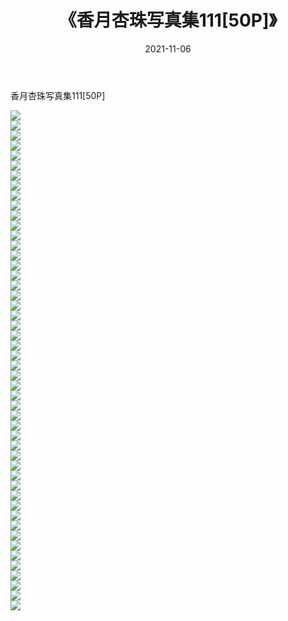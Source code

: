 ﻿---
layout: post
title:  《香月杏珠写真集111[50P]》
date:   2021-11-06
img: http://img.660000.xyz/Sharelink/性感/2021/香月杏珠写真集111[50P]/000.jpg
categories: [美女, 清纯, 唯美]
---

香月杏珠写真集111[50P]

  ![](http://img.660000.xyz/Sharelink/性感/2021/香月杏珠写真集111[50P]/001.jpg) <br> ![](http://img.660000.xyz/Sharelink/性感/2021/香月杏珠写真集111[50P]/002.jpg) <br> ![](http://img.660000.xyz/Sharelink/性感/2021/香月杏珠写真集111[50P]/003.jpg) <br> ![](http://img.660000.xyz/Sharelink/性感/2021/香月杏珠写真集111[50P]/004.jpg) <br> ![](http://img.660000.xyz/Sharelink/性感/2021/香月杏珠写真集111[50P]/005.jpg) <br> ![](http://img.660000.xyz/Sharelink/性感/2021/香月杏珠写真集111[50P]/006.jpg) <br> ![](http://img.660000.xyz/Sharelink/性感/2021/香月杏珠写真集111[50P]/007.jpg) <br> ![](http://img.660000.xyz/Sharelink/性感/2021/香月杏珠写真集111[50P]/008.jpg) <br> ![](http://img.660000.xyz/Sharelink/性感/2021/香月杏珠写真集111[50P]/009.jpg) <br> ![](http://img.660000.xyz/Sharelink/性感/2021/香月杏珠写真集111[50P]/010.jpg) <br> ![](http://img.660000.xyz/Sharelink/性感/2021/香月杏珠写真集111[50P]/011.jpg) <br> ![](http://img.660000.xyz/Sharelink/性感/2021/香月杏珠写真集111[50P]/012.jpg) <br> ![](http://img.660000.xyz/Sharelink/性感/2021/香月杏珠写真集111[50P]/013.jpg) <br> ![](http://img.660000.xyz/Sharelink/性感/2021/香月杏珠写真集111[50P]/014.jpg) <br> ![](http://img.660000.xyz/Sharelink/性感/2021/香月杏珠写真集111[50P]/015.jpg) <br> ![](http://img.660000.xyz/Sharelink/性感/2021/香月杏珠写真集111[50P]/016.jpg) <br> ![](http://img.660000.xyz/Sharelink/性感/2021/香月杏珠写真集111[50P]/017.jpg) <br> ![](http://img.660000.xyz/Sharelink/性感/2021/香月杏珠写真集111[50P]/018.jpg) <br> ![](http://img.660000.xyz/Sharelink/性感/2021/香月杏珠写真集111[50P]/019.jpg) <br> ![](http://img.660000.xyz/Sharelink/性感/2021/香月杏珠写真集111[50P]/020.jpg) <br> ![](http://img.660000.xyz/Sharelink/性感/2021/香月杏珠写真集111[50P]/021.jpg) <br> ![](http://img.660000.xyz/Sharelink/性感/2021/香月杏珠写真集111[50P]/022.jpg) <br> ![](http://img.660000.xyz/Sharelink/性感/2021/香月杏珠写真集111[50P]/023.jpg) <br> ![](http://img.660000.xyz/Sharelink/性感/2021/香月杏珠写真集111[50P]/024.jpg) <br> ![](http://img.660000.xyz/Sharelink/性感/2021/香月杏珠写真集111[50P]/025.jpg) <br> ![](http://img.660000.xyz/Sharelink/性感/2021/香月杏珠写真集111[50P]/026.jpg) <br> ![](http://img.660000.xyz/Sharelink/性感/2021/香月杏珠写真集111[50P]/027.jpg) <br> ![](http://img.660000.xyz/Sharelink/性感/2021/香月杏珠写真集111[50P]/028.jpg) <br> ![](http://img.660000.xyz/Sharelink/性感/2021/香月杏珠写真集111[50P]/029.jpg) <br> ![](http://img.660000.xyz/Sharelink/性感/2021/香月杏珠写真集111[50P]/030.jpg) <br> ![](http://img.660000.xyz/Sharelink/性感/2021/香月杏珠写真集111[50P]/031.jpg) <br> ![](http://img.660000.xyz/Sharelink/性感/2021/香月杏珠写真集111[50P]/032.jpg) <br> ![](http://img.660000.xyz/Sharelink/性感/2021/香月杏珠写真集111[50P]/033.jpg) <br> ![](http://img.660000.xyz/Sharelink/性感/2021/香月杏珠写真集111[50P]/034.jpg) <br> ![](http://img.660000.xyz/Sharelink/性感/2021/香月杏珠写真集111[50P]/035.jpg) <br> ![](http://img.660000.xyz/Sharelink/性感/2021/香月杏珠写真集111[50P]/036.jpg) <br> ![](http://img.660000.xyz/Sharelink/性感/2021/香月杏珠写真集111[50P]/037.jpg) <br> ![](http://img.660000.xyz/Sharelink/性感/2021/香月杏珠写真集111[50P]/038.jpg) <br> ![](http://img.660000.xyz/Sharelink/性感/2021/香月杏珠写真集111[50P]/039.jpg) <br> ![](http://img.660000.xyz/Sharelink/性感/2021/香月杏珠写真集111[50P]/040.jpg) <br> ![](http://img.660000.xyz/Sharelink/性感/2021/香月杏珠写真集111[50P]/041.jpg) <br> ![](http://img.660000.xyz/Sharelink/性感/2021/香月杏珠写真集111[50P]/042.jpg) <br> ![](http://img.660000.xyz/Sharelink/性感/2021/香月杏珠写真集111[50P]/043.jpg) <br> ![](http://img.660000.xyz/Sharelink/性感/2021/香月杏珠写真集111[50P]/044.jpg) <br> ![](http://img.660000.xyz/Sharelink/性感/2021/香月杏珠写真集111[50P]/045.jpg) <br> ![](http://img.660000.xyz/Sharelink/性感/2021/香月杏珠写真集111[50P]/046.jpg) <br> ![](http://img.660000.xyz/Sharelink/性感/2021/香月杏珠写真集111[50P]/047.jpg) <br> ![](http://img.660000.xyz/Sharelink/性感/2021/香月杏珠写真集111[50P]/048.jpg) <br> ![](http://img.660000.xyz/Sharelink/性感/2021/香月杏珠写真集111[50P]/049.jpg) <br> ![](http://img.660000.xyz/Sharelink/性感/2021/香月杏珠写真集111[50P]/050.jpg) <br>